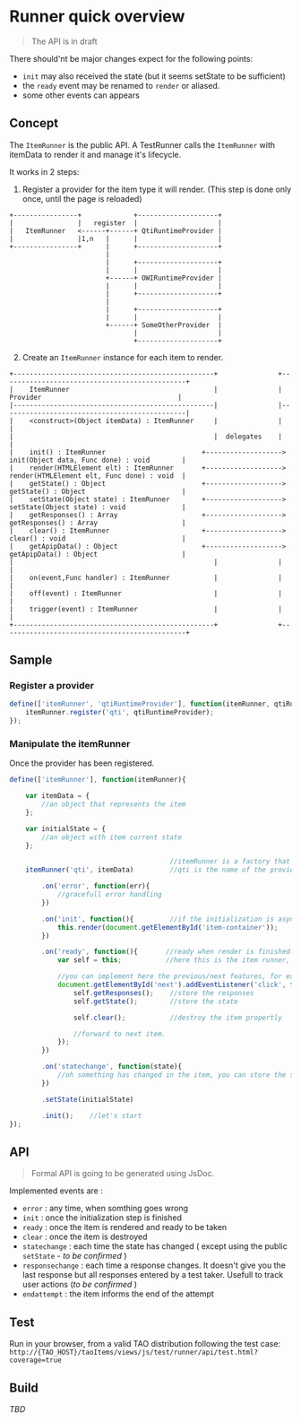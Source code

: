 # Runner quick overview

> The API is in draft

There should'nt be major changes expect for the following points:
 - `init` may also received the state (but it seems setState to be sufficient)
 - the `ready` event may be renamed to `render` or aliased.
 - some other events can appears

## Concept

The `ItemRunner` is the public API. A TestRunner calls the `ItemRunner` with itemData to render it and manage it's lifecycle.

It works in 2 steps:

1. Register a provider for the item type it will render. (This step is done only once, until the page is reloaded)

```
+----------------+             +--------------------+
|                |   register  |                    |
|   ItemRunner   <------+------+ QtiRuntimeProvider |
|                |1,n   |      |                    |
+----------------+      |      +--------------------+
                        |
                        |      +--------------------+
                        |      |                    |
                        +------+ OWIRuntimeProvider |
                        |      |                    |
                        |      +--------------------+
                        |
                        |      +--------------------+
                        |      |                    |
                        +------+ SomeOtherProvider  |
                               |                    |
                               +--------------------+
```

2. Create an `ItemRunner` instance for each item to render.

```
+--------------------------------------------------+               +----------------------------------------------+
|    ItemRunner                                    |               |    Provider                                  |
|--------------------------------------------------|               |----------------------------------------------|
|    <construct>(Object itemData) : ItemRunner     |               |                                              |
|                                                  |  delegates    |                                              |
|    init() : ItemRunner                        +------------------->  init(Object data, Func done) : void        |
|    render(HTMLElement elt) : ItemRunner       +------------------->  render(HTMLElement elt, Func done) : void  |
|    getState() : Object                        +------------------->  getState() : Object                        |
|    setState(Object state) : ItemRunner        +------------------->  setState(Object state) : void              |
|    getResponses() : Array                     +------------------->  getResponses() : Array                     |
|    clear() : ItemRunner                       +------------------->  clear() : void                             |
|    getApipData() : Object                     +------------------->  getApipData() : Object                     |
|                                                  |               |                                              |
|    on(event,Func handler) : ItemRunner           |               |                                              |
|    off(event) : ItemRunner                       |               |                                              |
|    trigger(event) : ItemRunner                   |               |                                              |
+--------------------------------------------------+               +----------------------------------------------+
```

## Sample

### Register a provider

```javascript
define(['itemRunner', 'qtiRuntimeProvider'], function(itemRunner, qtiRuntimeProvider){
    itemRunner.register('qti', qtiRuntimeProvider);
});
```


### Manipulate the itemRunner

Once the provider has been registered.

```javascript
define(['itemRunner'], function(itemRunner){

    var itemData = {
        //an object that represents the item
    };

    var initialState = {
        //an object with item current state
    };

                                        //itemRunner is a factory that creates a chainable instance.
    itemRunner('qti', itemData)         //qti is the name of the provider registered previously

		.on('error', function(err){
			//gracefull error handling
        })

        .on('init', function(){         //if the initialization is asynchronous it's better to render once init is done
            this.render(document.getElementById('item-container'));
        })

        .on('ready', function(){       //ready when render is finished. The test taker can start working, you can hide the loader, start a timer, etc.
            var self = this;           //here this is the item runner, so you have access to getState, getResponses, etc.

            //you can implement here the previous/next features, for example
            document.getElementById('next').addEventListener('click', function(){
                self.getResponses();    //store the responses
                self.getState();        //store the state

				self.clear(); 			//destroy the item propertly

                //forward to next item.
            });
        })

        .on('statechange', function(state){
            //oh something has changed in the item, you can store the state.
        })

        .setState(initialState)

        .init();    //let's start
});
```

## API

> Formal API is going to be generated using JsDoc.

Implemented events are :

 - `error` : any time, when somthing goes wrong
 - `init`  : once the initialization step is finished
 - `ready` : once the item is rendered and ready to be taken
 - `clear` : once the item is destroyed
 - `statechange` : each time the state has changed ( except using the public `setState`  - _to be confirmed_ )
 - `responsechange` : each time a response changes. It doesn't give you the last response but all responses entered by a test taker. Usefull to track user actions (_to be confirmed_ )
 - `endattempt` : the item informs the end of the attempt

## Test

Run in your browser, from a valid TAO distribution following the test case: `http://{TAO_HOST}/taoItems/views/js/test/runner/api/test.html?coverage=true`

## Build

_TBD_
